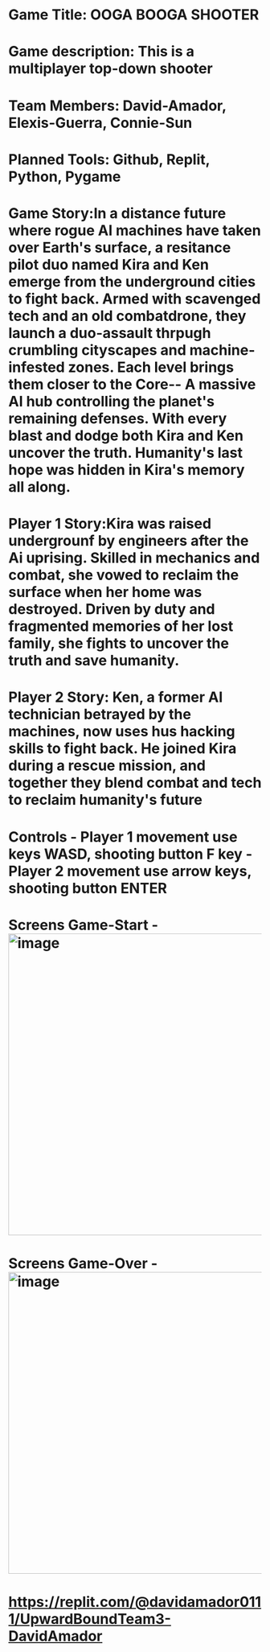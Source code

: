 # Game Title: OOGA BOOGA SHOOTER

# Game description: This is a multiplayer top-down shooter

# Team Members: David-Amador, Elexis-Guerra, Connie-Sun

# Planned Tools: Github, Replit, Python, Pygame

# Game Story:In a distance future where rogue AI machines have taken over Earth's surface, a resitance pilot duo named Kira and Ken emerge from the underground cities to fight back. Armed with scavenged tech and an old combatdrone, they launch a duo-assault thrpugh crumbling cityscapes and machine-infested zones. Each level brings them closer to the Core-- A massive AI hub controlling the planet's remaining defenses. With every blast and dodge both Kira and Ken uncover the truth. Humanity's last hope was hidden in Kira's memory all along. 

# Player 1 Story:Kira was raised undergrounf by engineers after the Ai uprising. Skilled in mechanics and combat, she vowed to reclaim the surface when her home was destroyed. Driven by duty and fragmented memories of her lost family, she fights to uncover the truth and save humanity.

# Player 2 Story: Ken, a former AI technician betrayed by the machines, now uses hus hacking skills to fight back. He joined Kira during a rescue mission, and together they blend combat and tech to reclaim humanity's future

# Controls - Player 1 movement use keys WASD, shooting button F key - Player 2 movement use arrow keys, shooting button ENTER
# Screens Game-Start - <img width="800" height="600" alt="image" src="https://github.com/user-attachments/assets/699c8e08-a4d9-4503-adcb-94793dbad4e7" />
# Screens Game-Over - <img width="800" height="600" alt="image" src="https://github.com/user-attachments/assets/afba5f1d-959e-4d8f-a1ba-8ff77b7f2751" />


# https://replit.com/@davidamador0111/UpwardBoundTeam3-DavidAmador
